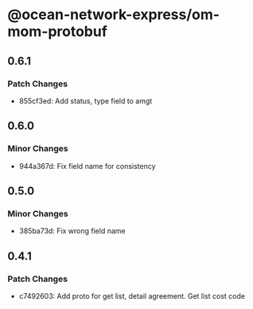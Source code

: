 # @ocean-network-express/om-mom-protobuf

## 0.6.1

### Patch Changes

- 855cf3ed: Add status, type field to amgt

## 0.6.0

### Minor Changes

- 944a367d: Fix field name for consistency

## 0.5.0

### Minor Changes

- 385ba73d: Fix wrong field name

## 0.4.1

### Patch Changes

- c7492603: Add proto for get list, detail agreement. Get list cost code
